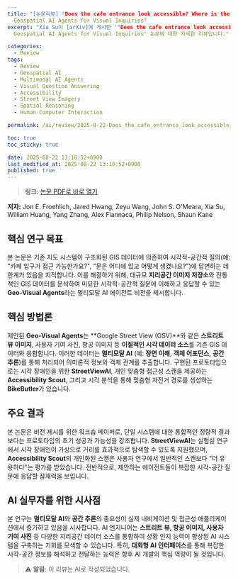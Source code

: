 ```yaml
---
title: "[논문리뷰] "Does the cafe entrance look accessible? Where is the door?" Towards
  Geospatial AI Agents for Visual Inquiries"
excerpt: "Xia Su이 [arXiv]에 게시한 '"Does the cafe entrance look accessible? Where is the door?" Towards
  Geospatial AI Agents for Visual Inquiries' 논문에 대한 자세한 리뷰입니다."

categories:
  - Review
tags:
  - Review
  - Geospatial AI
  - Multimodal AI Agents
  - Visual Question Answering
  - Accessibility
  - Street View Imagery
  - Spatial Reasoning
  - Human-Computer Interaction

permalink: /ai/review/2025-8-22-Does_the_cafe_entrance_look_accessible_Where_is_the_door_Towards_Geospatial_AI_Agents_for_Visual_Inquiries/

toc: true
toc_sticky: true

date: 2025-08-22 13:10:52+0900
last_modified_at: 2025-08-22 13:10:52+0900
published: true
---
```

> **링크:** [논문 PDF로 바로 열기](https://arxiv.org/abs/2508.15752)

**저자:** Jon E. Froehlich, Jared Hwang, Zeyu Wang, John S. O'Meara, Xia Su, William Huang, Yang Zhang, Alex Fiannaca, Philip Nelson, Shaun Kane



## 핵심 연구 목표
본 논문은 기존 지도 시스템이 구조화된 GIS 데이터에 의존하여 시각적-공간적 질의(예: "카페 입구가 접근 가능한가요?", "문은 어디에 있고 어떻게 생겼나요?")에 답변하는 데 한계가 있음을 지적합니다. 이를 해결하기 위해, 대규모 **지리공간 이미지 저장소**와 전통적인 GIS 데이터를 분석하여 미묘한 시각적-공간적 질문에 이해하고 응답할 수 있는 **Geo-Visual Agents**라는 멀티모달 AI 에이전트 비전을 제시합니다.

## 핵심 방법론
제안된 **Geo-Visual Agents**는 **Google Street View (GSV)**와 같은 **스트리트 뷰 이미지**, 사용자 기여 사진, 항공 이미지 등 **이질적인 시각 데이터 소스**를 기존 GIS 데이터와 융합합니다. 이러한 데이터는 **멀티모달 AI** (예: **장면 이해**, **객체 어포던스**, **공간 추론**)를 통해 처리되어 의미론적 정보와 객체 관계를 추출합니다. 구현된 프로토타입으로는 시각 장애인을 위한 **StreetViewAI**, 개인 맞춤형 접근성 스캔을 제공하는 **Accessibility Scout**, 그리고 시각 분석을 통해 맞춤형 자전거 경로를 생성하는 **BikeButler**가 있습니다.

## 주요 결과
본 논문은 비전 제시를 위한 워크숍 페이퍼로, 단일 시스템에 대한 통합적인 정량적 결과보다는 프로토타입의 초기 성공과 가능성을 강조합니다. **StreetViewAI**는 실험실 연구에서 시각 장애인이 가상으로 거리를 효과적으로 탐색할 수 있도록 지원했으며, **Accessibility Scout**의 개인화된 스캔은 사용자 연구에서 일반적인 스캔보다 "더 유용하다"는 평가를 받았습니다. 전반적으로, 제안하는 에이전트들이 복잡한 시각-공간 질문에 응답할 잠재력을 보입니다.

## AI 실무자를 위한 시사점
본 연구는 **멀티모달 AI**와 **공간 추론**의 중요성이 실제 내비게이션 및 접근성 애플리케이션에서 증가하고 있음을 시사합니다. AI 엔지니어는 **스트리트 뷰, 항공 이미지, 사용자 기여 사진** 등 다양한 지리공간 데이터 소스를 통합하여 상황 인지 능력이 향상된 AI 시스템을 구축하는 기회를 모색할 수 있습니다. 특히, **대화형 AI 인터페이스**를 통해 복잡한 시각-공간 정보를 해석하고 전달하는 능력은 향후 AI 개발의 핵심 역량이 될 것입니다.

> ⚠️ **알림:** 이 리뷰는 AI로 작성되었습니다.